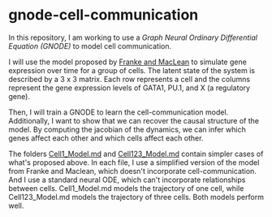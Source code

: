 # gnode-cell-communication
In this repository, I am working to use a *Graph Neural Ordinary Differential Equation (GNODE)* to
model cell communication.

I will use the model proposed by [Franke and MacLean](https://github.com/maclean-lab/Cell-Cell-Communication) to simulate gene expression over time for a group of cells. The latent state of the system is described by a 3 x 3 matrix. Each row represents a cell and the columns represent the gene expression levels of GATA1, PU.1, and X (a regulatory gene).

Then, I will train a GNODE to learn the cell-communication model. Additionally, I want to show that we can recover the causal structure of the model. By computing the jacobian of the dynamics, we can infer which genes affect each other and which cells affect each other.

The folders [Cell1_Model.md](Cell1_Model.md) and [Cell123_Model.md](Cell123_Model.md) contain simpler cases of what's proposed above. In each file, I use a simplified version of the model from Franke and Maclean, which doesn't incorporate cell-communication. And I use a standard neural ODE, which can't incorporate relationships between cells. Cell1_Model.md models the trajectory of one cell, while Cell123_Model.md models the trajectory of three cells. Both models perform well.
